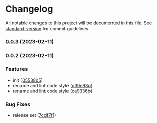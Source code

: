 # Changelog

All notable changes to this project will be documented in this file. See [standard-version](https://github.com/conventional-changelog/standard-version) for commit guidelines.

### [0.0.3](https://github.com/laoer536/fast-scss/compare/v0.0.2...v0.0.3) (2023-02-11)

### 0.0.2 (2023-02-11)


### Features

* init ([05538d5](https://github.com/laoer536/fast-scss/commit/05538d58d1e8e7ee74055681ef5215a8541bbfe7))
* rename and lint code style ([d30e93c](https://github.com/laoer536/fast-scss/commit/d30e93ce4d4b5e45c2deca5504a158168673e3b1))
* rename and lint code style ([ca9336b](https://github.com/laoer536/fast-scss/commit/ca9336ba67f3c8d16d8e1768001287ff2b616d60))


### Bug Fixes

* release set ([7cdf7f1](https://github.com/laoer536/fast-scss/commit/7cdf7f1bf4ea15b5e2625fc1712191456812a41d))
